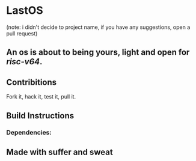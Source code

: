 # LastOS
(note: i didn't decide to project name, if you have any suggestions, open a pull request)

## An os is about to being yours, light and open for *risc-v64*. 
## Contribitions
Fork it, hack it, test it, pull it.
## Build Instructions
### Dependencies:

## Made with suffer and sweat

